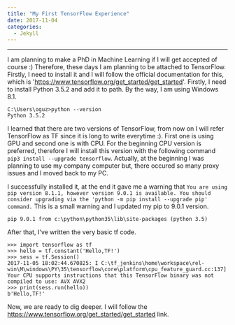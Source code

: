 ```yaml
---
title: "My First TensorFlow Experience"
date: 2017-11-04
categories: 
  - Jekyll
---
```

---

I am planning to make a PhD in Machine Learning if I will get accepted of course :) Therefore, these days I am planning to be attached to
TensorFlow. Firstly, I need to install it and I will follow the official documentation for this, which is 'https://www.tensorflow.org/get_started/get_started'. Firstly, I need to install Python 3.5.2 and add it to path. By the way, I am using
Windows 8.1. 

```
C:\Users\oguz>python --version
Python 3.5.2
```

I learned that there are two versions of TensorFlow, from now on I will refer TensorFlow as TF since it is long to write everytime :). 
First one is using GPU and second one is with CPU. For the beginning CPU version is preferred, therefore I will install this version with
the following command ```pip3 install --upgrade tensorflow```. Actually, at the beginning I was planning to use my company computer but, 
there occured so many proxy issues and I moved back to my PC. 

I successfully installed it, at the end it gave me a warning that ```You are using pip version 8.1.1, however version 9.0.1 is available.
You should consider upgrading via the 'python -m pip install --upgrade pip' command.``` This is a small warning and I updated my pip to 
9.0.1 version. 

```C:\Python\Python35>pip --version
pip 9.0.1 from c:\python\python35\lib\site-packages (python 3.5)
```

After that, I've written the very basic tf code. 

```
>>> import tensorflow as tf
>>> hello = tf.constant('Hello,TF!')
>>> sess = tf.Session()
2017-11-05 18:02:44.670825: I C:\tf_jenkins\home\workspace\rel-win\M\windows\PY\35\tensorflow\core\platform\cpu_feature_guard.cc:137] Your CPU supports instructions that this TensorFlow binary was not compiled to use: AVX AVX2
>>> print(sess.run(hello))
b'Hello,TF!'
```

Now, we are ready to dig deeper. I will follow the https://www.tensorflow.org/get_started/get_started link. 
